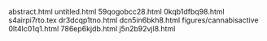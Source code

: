 abstract.html
untitled.html
59qogobcc28.html
0kqb1dfbq98.html
s4airpi7rto.tex
dr3dcqp1tno.html
dcn5in6bkh8.html
figures/cannabisactive
0lt4lc01q1.html
786ep6kjdb.html
j5n2b92vjl8.html